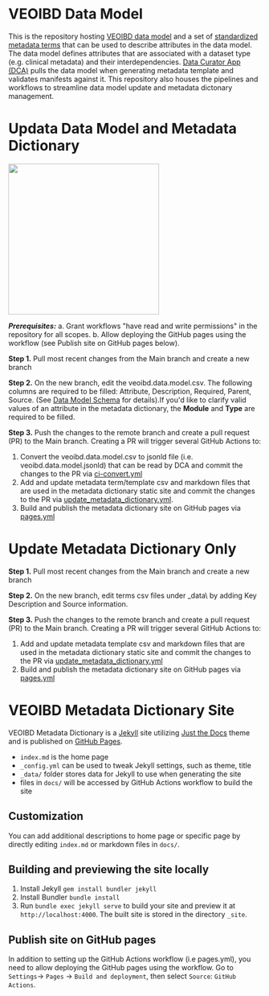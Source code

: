 # VEOIBD Data Model

This is the repository hosting [VEOIBD data model](https://github.com/VEOIBD/data_models/blob/main/veoibd.data.model.csv) and a set of [standardized metadata terms](https://github.com/VEOIBD/data_models/tree/main/_data) that can be used to describe attributes in the data model. The data model defines attributes that are associated with a dataset type (e.g. clinical metadata) and their interdependencies. [Data Curator App (DCA)](https://dca.app.sagebionetworks.org/) pulls the data model when generating metadata template and validates manifests against it. This repository also houses the pipelines and workflows to streamline data model update and metadata dictonary management. 

# Updata Data Model and Metadata Dictionary
<img src="https://github.com/VEOIBD/data_models/assets/90745557/e061e265-77ff-4bca-a6bb-a525e79d3352" width="300" />

***Prerequisites:***
 a. Grant workflows "have read and write permissions" in the repository for all scopes.
 b. Allow deploying the GitHub pages using the workflow (see Publish site on GitHub pages below).
    
**Step 1.** Pull most recent changes from the Main branch and create a new branch

**Step 2.** On the new branch, edit the veoibd.data.model.csv. The following columns are required to be filled: Attribute, Description, Required, Parent, Source. (See [Data Model Schema](https://sagebionetworks.jira.com/wiki/spaces/SCHEM/pages/2473623559/The+Data+Model+Schema) for details).If you'd like to clarify valid values of an attribute in the metadata dictionary, the **Module** and **Type** are required to be filled.  

**Step 3.** Push the changes to the remote branch and create a pull request (PR) to the Main branch. Creating a PR will trigger several GitHub Actions to: 
 1. Convert the veoibd.data.model.csv to jsonld file (i.e. veoibd.data.model.jsonld) that can be read by DCA and commit the changes to the PR via [ci-convert.yml](https://github.com/VEOIBD/data_models/blob/main/.github/workflows/ci-convert.yml)
 2. Add and update metadata term/template csv and markdown files that are used in the metadata dictionary static site and commit the changes to the PR via [update_metadata_dictionary.yml](https://github.com/VEOIBD/data_models/blob/main/.github/workflows/update_metadata_dictionary.yml). 
 3. Build and publish the metadata dictionary site on GitHub pages via [pages.yml](https://github.com/VEOIBD/data_models/blob/main/.github/workflows/pages.yml)

# Update Metadata Dictionary Only

**Step 1.** Pull most recent changes from the Main branch and create a new branch

**Step 2.** On the new branch, edit terms csv files under \_data\ by adding Key Description and Source information.

**Step 3.** Push the changes to the remote branch and create a pull request (PR) to the Main branch. Creating a PR will trigger several GitHub Actions to: 
1. Add and update metadata template csv and markdown files that are used in the metadata dictionary static site and commit the changes to the PR via [update_metadata_dictionary.yml](https://github.com/VEOIBD/data_models/blob/main/.github/workflows/update_metadata_dictionary.yml)
2. Build and publish the metadata dictionary site on GitHub pages via [pages.yml](https://github.com/VEOIBD/data_models/blob/main/.github/workflows/pages.yml)

# VEOIBD Metadata Dictionary Site
VEOIBD Metadata Dictionary is a [Jekyll](https://jekyllrb.com/) site utilizing [Just the Docs](https://just-the-docs.github.io/just-the-docs/) theme and is published on [GitHub Pages](https://pages.github.com/). 

- `index.md` is the home page 
- `_config.yml` can be used to tweak Jekyll settings, such as theme, title
- `_data/` folder stores data for Jekyll to use when generating the site
- files in `docs/` will be accessed by GitHub Actions workflow to build the site

## Customization
You can add additional descriptions to home page or specific page by directly editing `index.md` or markdown files in `docs/`. 

## Building and previewing the site locally

1. Install Jekyll `gem install bundler jekyll`
2. Install Bundler `bundle install`
3. Run `bundle exec jekyll serve` to build your site and preview it at `http://localhost:4000`. The built site is stored in the directory `_site`.

## Publish site on GitHub pages
In addition to setting up the GitHub Actions workflow (i.e pages.yml), you need to allow deploying the GitHub pages using the workflow. Go to `Settings`-> `Pages` -> `Build and deployment`, then select `Source`: `GitHub Actions`.
